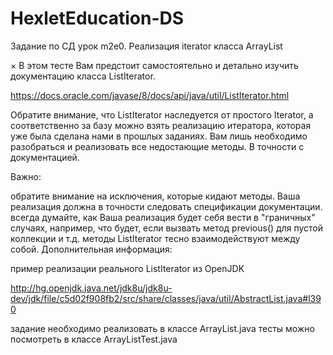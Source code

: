 # HexletEducation-DS
Задание по СД урок m2e0.
Реализация iterator класса ArrayList


×
В этом тесте Вам предстоит самостоятельно и детально изучить документацию класса ListIterator.

https://docs.oracle.com/javase/8/docs/api/java/util/ListIterator.html

Обратите внимание, что ListIterator наследуется от простого Iterator, а соответственно за базу можно взять реализацию итератора, которая уже была сделана нами в прошлых заданиях. Вам лишь необходимо разобраться и реализовать все недостающие методы. В точности с документацией.

Важно:

обратите внимание на исключения, которые кидают методы.
Ваша реализация должна в точности следовать спецификации документации.
всегда думайте, как Ваша реализация будет себя вести в "граничных" случаях, например, что будет, если вызвать метод previous() для пустой коллекции и т.д.
методы ListIterator тесно взаимодействуют между собой.
Дополнительная информация:

пример реализации реального ListIterator из OpenJDK

http://hg.openjdk.java.net/jdk8u/jdk8u-dev/jdk/file/c5d02f908fb2/src/share/classes/java/util/AbstractList.java#l390

задание необходимо реализовать в классе ArrayList.java
тесты можно посмотреть в классе ArrayListTest.java
